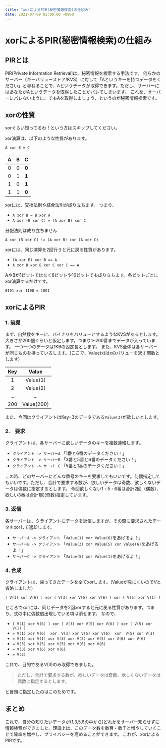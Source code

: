 ```yaml
---
title: "xorによるPIR(秘密情報検索)の仕組み"
date: 2021-07-09 02:00:00 +0900
---
```


# xorによるPIR(秘密情報検索)の仕組み

## PIRとは

PIR(Private Information Retrieval)は、秘密情報を検索する手法です。
何らかのサーバー（キーバリューストア/KVS）に対して「Aというキーを持つデータをください」と尋ねることで、Aというデータが取得できます。ただし、サーバーにはあなたがAというデータを取得したことがバレてしまいます。
これを、サーバーにバレないように、でもAを取得しましょう、というのが秘密情報検索です。

## xorの性質

xorぐらい知ってるわ！という方はスキップしてください。

xor演算は、以下のような性質があります。

`A xor B = C`

|A|B|**C**|
|:-:|:-:|:-:|
|0|0|**0**|
|0|1|**1**|
|1|0|**1**|
|1|1|**0**|

xorには、交換法則や結合法則が成り立ちます。
つまり、

- `A xor B = B xor A`
- `A xor (B xor C) = (A xor B) xor C`

分配法則は成り立ちません

`A xor (B xor C) != (A xor B) xor (A xor C)`


xorには、同じ演算を2回行うと元に戻る性質があります。

- `(A xor B) xor B == A`
- `A xor B xor B xor C xor C == A`

AやBが1ビットではなく8ビットや16ビットでも成り立ちます。各ビットごとにxor演算するだけです。

`0101 xor 1100 = 1001`

## xorによるPIR

### 1. 前提

まず、自然数をキーに、バイナリをバリューとするようなKVSがあるとします。大きさが200個ぐらいと仮定します。つまり1~200番までデータが入っています。
一つ一つのデータは1KBの固定長とします。
また、KVS全体は各サーバーが同じものを持っているします。(ここで、Value(x)はxのバリューを返す関数とします)

|Key|Value|
|:-:|:-:|
|1|Value(1)|
|2|Value(2)|
|...|...|
|200|Value(200)|

また、今回はクライアントはKey=3のデータである`Value(3)`が欲しいとします。

### 2.　要求

クライアントは、各サーバーに欲しいデータのキーを複数連絡します。

- `クライアント -> サーバーA` 「1番と6番のデータください！」
- `クライアント -> サーバーB` 「3番と5番と6番のデータください！」
- `クライアント -> サーバーC` 「5番と1番のデータください！」

この時、どのサーバーにどんな番号のキーを要求してもいいです。何個指定してもいいです。ただし、合計で要求する数が、欲しいデータは奇数、欲しくないデータは偶数に指定するとします。
今回欲しくない1・5・6番は合計2回（偶数）、欲しい3番は合計1回(奇数)指定しています。

### 3. 返信

各サーバーは、クライアントにデータを返信しますが、その際に要求されたデータをxorして返却します。

- `サーバーA -> クライアント` 「`Value(1) xor Value(6)`をあげるよ！」
- `サーバーB -> クライアント` 「`Value(3) xor Value(5) xor Value(6)`をあげるよ！」
- `サーバーC -> クライアント` 「`Value(5) xor Value(1)`をあげるよ！」

### 4. 合成

クライアントは、帰ってきたデータを全てxorします。(Valueが見にくいのでVと省略しました)

`( V(1) xor V(6) ) xor ( V(3) xor V(5) xor V(6) ) xor ( V(5) xor V(1) )`

ところでxorには、同じデータを2回xorすると元に戻る性質があります。つまり、式の中に偶数個出現している項は消せます。
なので、

- `( V(1) xor V(6) ) xor ( V(3) xor V(5) xor V(6) ) xor ( V(5) xor V(1) )`
- `= V(1) xor V(6)  xor  V(3) xor V(5) xor V(6)  xor  V(5) xor V(1) `
- `= V(1) xor V(1) xor V(3) xor V(5) xor V(5) xor V(6) xor V(6)`
- `= V(3) xor V(5) xor V(5) xor V(6) xor V(6)`
- `= V(3) xor V(6) xor V(6)`
- `= V(3)`

これで、目的であるV(3)のみ取得できました。

> ただし、合計で要求する数が、欲しいデータは奇数、欲しくないデータは偶数に指定するとします。

と冒頭に指定したのはこのためです。

## まとめ

これで、自分の知りたいデータが(1,3,5,6の中から)どれかをサーバー知らせずに情報検索ができました。理論上は、このデータ数を数百・数千と増やしていくことで確率を増やし、プライバシーを高めることができます。
これが、xorによるPIRです。
